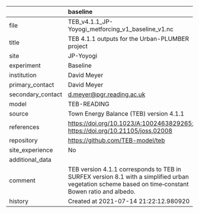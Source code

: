 |                   | baseline                                                                                                                                            |
|:------------------|:----------------------------------------------------------------------------------------------------------------------------------------------------|
| file              | TEB_v4.1.1_JP-Yoyogi_metforcing_v1_baseline_v1.nc                                                                                                   |
| title             | TEB 4.1.1 outputs for the Urban-PLUMBER project                                                                                                     |
| site              | JP-Yoyogi                                                                                                                                           |
| experiment        | Baseline                                                                                                                                            |
| institution       | David Meyer                                                                                                                                         |
| primary_contact   | David Meyer                                                                                                                                         |
| secondary_contact | d.meyer@pgr.reading.ac.uk                                                                                                                           |
| model             | TEB-READING                                                                                                                                         |
| source            | Town Energy Balance (TEB) version 4.1.1                                                                                                             |
| references        | https://doi.org/10.1023/A:1002463829265; https://doi.org/10.21105/joss.02008                                                                        |
| repository        | https://github.com/TEB-model/teb                                                                                                                    |
| site_experience   | No                                                                                                                                                  |
| additional_data   |                                                                                                                                                     |
| comment           | TEB version 4.1.1 corresponds to TEB in SURFEX version 8.1 with a simplified urban vegetation scheme based on time‐constant Bowen ratio and albedo. |
| history           | Created at 2021-07-14 21:22:12.980920                                                                                                               |
